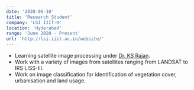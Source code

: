 ```yaml
---
date: '2020-06-10'
title: 'Research Student'
company: 'LSI IIIT-H'
location: 'Hyderabad'
range: 'June 2020 - Present'
url: 'http://lsi.iiit.ac.in/website/'
---
```


- Learning satellite image processing under [Dr. KS Rajan](https://www.iiit.ac.in/people/faculty/rajan/).
- Work with a variety of images from satellites ranging from LANDSAT to IRS LISS-III.
- Work on image classification for identification of vegetation cover, urbanisation and land usage.
